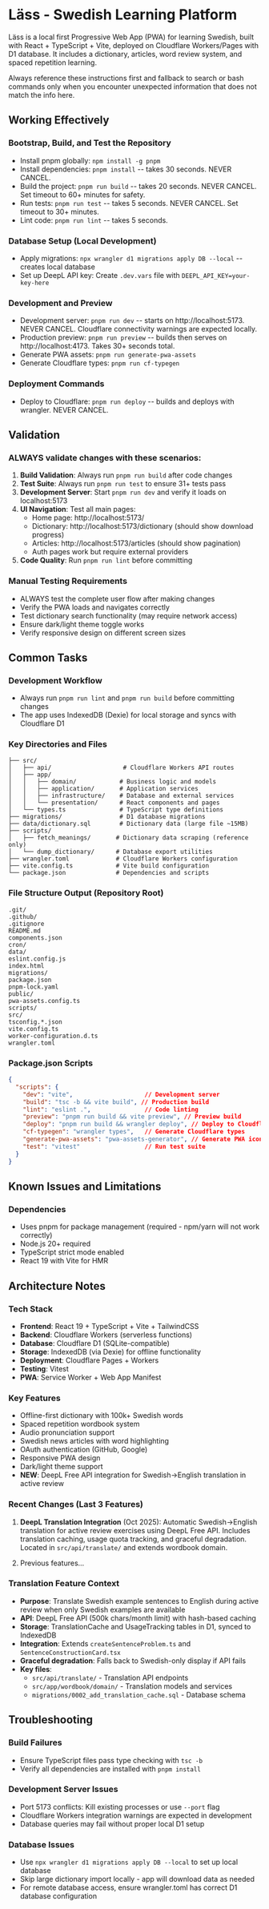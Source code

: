 # Läss - Swedish Learning Platform

Läss is a local first Progressive Web App (PWA) for learning Swedish, built with React + TypeScript + Vite, deployed on Cloudflare Workers/Pages with D1 database. It includes a dictionary, articles, word review system, and spaced repetition learning.

Always reference these instructions first and fallback to search or bash commands only when you encounter unexpected information that does not match the info here.

## Working Effectively

### Bootstrap, Build, and Test the Repository
- Install pnpm globally: `npm install -g pnpm`
- Install dependencies: `pnpm install` -- takes 30 seconds. NEVER CANCEL.
- Build the project: `pnpm run build` -- takes 20 seconds. NEVER CANCEL. Set timeout to 60+ minutes for safety.
- Run tests: `pnpm run test` -- takes 5 seconds. NEVER CANCEL. Set timeout to 30+ minutes.
- Lint code: `pnpm run lint` -- takes 5 seconds.

### Database Setup (Local Development)
- Apply migrations: `npx wrangler d1 migrations apply DB --local` -- creates local database
- Set up DeepL API key: Create `.dev.vars` file with `DEEPL_API_KEY=your-key-here`

### Development and Preview
- Development server: `pnpm run dev` -- starts on http://localhost:5173. NEVER CANCEL. Cloudflare connectivity warnings are expected locally.
- Production preview: `pnpm run preview` -- builds then serves on http://localhost:4173. Takes 30+ seconds total.
- Generate PWA assets: `pnpm run generate-pwa-assets`
- Generate Cloudflare types: `pnpm run cf-typegen`

### Deployment Commands
- Deploy to Cloudflare: `pnpm run deploy` -- builds and deploys with wrangler. NEVER CANCEL.

## Validation

### ALWAYS validate changes with these scenarios:
1. **Build Validation**: Always run `pnpm run build` after code changes
2. **Test Suite**: Always run `pnpm run test` to ensure 31+ tests pass
3. **Development Server**: Start `pnpm run dev` and verify it loads on localhost:5173
4. **UI Navigation**: Test all main pages:
   - Home page: http://localhost:5173/
   - Dictionary: http://localhost:5173/dictionary (should show download progress)
   - Articles: http://localhost:5173/articles (should show pagination)
   - Auth pages work but require external providers
5. **Code Quality**: Run `pnpm run lint` before committing

### Manual Testing Requirements
- ALWAYS test the complete user flow after making changes
- Verify the PWA loads and navigates correctly
- Test dictionary search functionality (may require network access)
- Ensure dark/light theme toggle works
- Verify responsive design on different screen sizes

## Common Tasks

### Development Workflow
- Always run `pnpm run lint` and `pnpm run build` before committing changes
- The app uses IndexedDB (Dexie) for local storage and syncs with Cloudflare D1

### Key Directories and Files

```
├── src/
│   ├── api/                    # Cloudflare Workers API routes
│   ├── app/
│   │   ├── domain/            # Business logic and models
│   │   ├── application/       # Application services
│   │   ├── infrastructure/    # Database and external services
│   │   └── presentation/      # React components and pages
│   └── types.ts               # TypeScript type definitions
├── migrations/                # D1 database migrations
├── data/dictionary.sql        # Dictionary data (large file ~15MB)
├── scripts/
│   ├── fetch_meanings/       # Dictionary data scraping (reference only)
│   └── dump_dictionary/      # Database export utilities
├── wrangler.toml             # Cloudflare Workers configuration
├── vite.config.ts            # Vite build configuration
└── package.json              # Dependencies and scripts
```

### File Structure Output (Repository Root)
```
.git/
.github/
.gitignore
README.md
components.json
cron/
data/
eslint.config.js
index.html
migrations/
package.json
pnpm-lock.yaml
public/
pwa-assets.config.ts
scripts/
src/
tsconfig.*.json
vite.config.ts
worker-configuration.d.ts
wrangler.toml
```

### Package.json Scripts
```json
{
  "scripts": {
    "dev": "vite",                    // Development server
    "build": "tsc -b && vite build", // Production build
    "lint": "eslint .",               // Code linting
    "preview": "pnpm run build && vite preview", // Preview build
    "deploy": "pnpm run build && wrangler deploy", // Deploy to Cloudflare
    "cf-typegen": "wrangler types",   // Generate Cloudflare types
    "generate-pwa-assets": "pwa-assets-generator", // Generate PWA icons
    "test": "vitest"                  // Run test suite
  }
}
```

## Known Issues and Limitations

### Dependencies
- Uses pnpm for package management (required - npm/yarn will not work correctly)
- Node.js 20+ required
- TypeScript strict mode enabled
- React 19 with Vite for HMR

## Architecture Notes

### Tech Stack
- **Frontend**: React 19 + TypeScript + Vite + TailwindCSS
- **Backend**: Cloudflare Workers (serverless functions)
- **Database**: Cloudflare D1 (SQLite-compatible)
- **Storage**: IndexedDB (via Dexie) for offline functionality
- **Deployment**: Cloudflare Pages + Workers
- **Testing**: Vitest
- **PWA**: Service Worker + Web App Manifest

### Key Features
- Offline-first dictionary with 100k+ Swedish words
- Spaced repetition wordbook system
- Audio pronunciation support
- Swedish news articles with word highlighting
- OAuth authentication (GitHub, Google)
- Responsive PWA design
- Dark/light theme support
- **NEW**: DeepL Free API integration for Swedish→English translation in active review

### Recent Changes (Last 3 Features)
1. **DeepL Translation Integration** (Oct 2025): Automatic Swedish→English translation for active review exercises using DeepL Free API. Includes translation caching, usage quota tracking, and graceful degradation. Located in `src/api/translate/` and extends wordbook domain.

2. Previous features...

### Translation Feature Context
- **Purpose**: Translate Swedish example sentences to English during active review when only Swedish examples are available
- **API**: DeepL Free API (500k chars/month limit) with hash-based caching
- **Storage**: TranslationCache and UsageTracking tables in D1, synced to IndexedDB
- **Integration**: Extends `createSentenceProblem.ts` and `SentenceConstructionCard.tsx`
- **Graceful degradation**: Falls back to Swedish-only display if API fails
- **Key files**: 
  - `src/api/translate/` - Translation API endpoints
  - `src/app/wordbook/domain/` - Translation models and services
  - `migrations/0002_add_translation_cache.sql` - Database schema

## Troubleshooting

### Build Failures
- Ensure TypeScript files pass type checking with `tsc -b`
- Verify all dependencies are installed with `pnpm install`

### Development Server Issues
- Port 5173 conflicts: Kill existing processes or use `--port` flag
- Cloudflare Workers integration warnings are expected in development
- Database queries may fail without proper local D1 setup

### Database Issues
- Use `npx wrangler d1 migrations apply DB --local` to set up local database
- Skip large dictionary import locally - app will download data as needed
- For remote database access, ensure wrangler.toml has correct D1 database configuration
